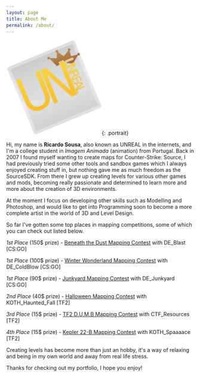 ```yaml
---
layout: page
title: About Me
permalink: /about/
---
```


[![A picture of me](/images/avatar2.jpg)](/images/avatar2.jpg){: .portrait}


Hi, my name is **Ricardo Sousa**, also known as UNREAL in the internets, and I'm a college student in _Imagem Animada_ (animation) from Portugal. Back in 2007 I found myself wanting to create maps for Counter-Strike: Source, I had previously tried some other tools and sandbox games which I always enjoyed creating stuff in, but nothing gave me as much freedom as the SourceSDK. From there I grew up creating levels for various other games and mods, becoming really passionate and determined to learn more and more about the creation of 3D environments.




At the moment I focus on developing other skills such as Modelling and Photoshop, and would like to get into Programming soon to become a more complete artist in the world of 3D and Level Design.


So far I've gotten some top places in mapping competitions, some of which you can check out listed below.

_1st Place_ (150$ prize) - <a href="http://gamebanana.com/contests/winners/69">Beneath the Dust Mapping Contest</a> with DE_Blast [CS:GO]

_1st Place_ (100$ prize) - <a href="http://gamebanana.com/contests/winners/31">Winter Wonderland Mapping Contest</a> with DE_ColdBlow [CS:GO]

_1st Place_ (90$ prize) - <a href="http://gamebanana.com/contests/winners/23">Junkyard Mapping Contest</a> with DE_Junkyard [CS:GO]

_2nd Place_ (40$ prize) - <a href="http://gamebanana.com/contests/winners/8">Halloween Mapping Contest</a> with KOTH_Haunted_Fall [TF2]

_3rd Place_ (15$ prize) - <a href="http://gamebanana.com/contests/winners/4">TF2 D.U.M.B Mapping Contest</a> with CTF_Resources [TF2]

_4th Place_ (15$ prize) - <a href="http://gamebanana.com/contests/winners/16">Kepler 22-B Mapping Contest</a> with KOTH_Spaaaace [TF2]


Creating levels has become more than just an hobby, it's a way of relaxing and being in my own world and away from real life stress.

Thanks for checking out my portfolio, I hope you enjoy!
